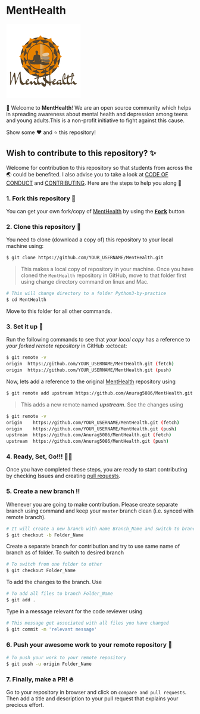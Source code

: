 # MentHealth

![](images/Logo.png)

:wave: Welcome to **MentHealth**! We are an open source community 
which helps in spreading awareness about mental health and depression among teens and young adults.This is a non-profit initiative to fight against this cause.

Show some :heart: and :star: this repository!
 
## Wish to contribute to this repository? :sparkles:
Welcome for contribution to this repository so that students from across the :earth_asia: could be benefited. I also advise you to take a look at [CODE OF CONDUCT](https://github.com/Anurag5086/MentHealth/blob/master/CODE_OF_CONDUCT.md) and [CONTRIBUTING](https://github.com/Anurag5086/MentHealth/blob/master/CONTRIBUTING.md). Here are the steps to help you along :scroll:

### 1. Fork this repository :fork_and_knife:
You can get your own fork/copy of [MentHealth](https://github.com/Anurag5086/MentHealth) by using the <a href="https://github.com/Anurag5086/MentHealth/new/master?readme=1#fork-destination-box"><kbd><b>Fork</b></kbd></a> button


### 2. Clone this repository :busts_in_silhouette:
You need to clone (download a copy of) this repository to your local machine using:
```sh
$ git clone https://github.com/YOUR_USERNAME/MentHealth.git
```
> This makes a local copy of repository in your machine.
Once you have cloned the `MentHealth` repository in GitHub, move to that folder first using change directory command on linux and Mac.
```sh
# This will change directory to a folder Python3-by-practice
$ cd MentHealth
```
Move to this folder for all other commands.


### 3. Set it up :wrench:
Run the following commands to see that *your local copy* has a reference to *your forked remote repository* in GitHub :octocat:
```sh
$ git remote -v
origin  https://github.com/YOUR_USERNAME/MentHealth.git (fetch)
origin  https://github.com/YOUR_USERNAME/MentHealth.git (push)
```
Now, lets add a reference to the original [MentHealth](https://github.com/Anurag5086/MentHealth) repository using
```sh
$ git remote add upstream https://github.com/Anurag5086/MentHealth.git
```
> This adds a new remote named ***upstream***.
See the changes using
```sh
$ git remote -v
origin    https://github.com/YOUR_USERNAME/MentHealth.git (fetch)
origin    https://github.com/YOUR_USERNAME/MentHealth.git (push)
upstream  https://github.com/Anurag5086/MentHealth.git (fetch)
upstream  https://github.com/Anurag5086/MentHealth.git (push)
```


### 4. Ready, Set, Go!!! :turtle::rabbit2:
Once you have completed these steps, you are ready to start contributing by checking Issues and creating [pull requests](https://github.com/Anurag5086/MentHealth/pulls).


### 5. Create a new branch :bangbang:
Whenever you are going to make contribution. Please create separate branch using command and keep your `master` branch clean (i.e. synced with remote branch).
```sh
# It will create a new branch with name Branch_Name and switch to branch Folder_Name
$ git checkout -b Folder_Name
```
Create a separate branch for contribution and try to use same name of branch as of folder.
To switch to desired branch
```sh
# To switch from one folder to other
$ git checkout Folder_Name
```
To add the changes to the branch. Use
```sh
# To add all files to branch Folder_Name
$ git add .
```
Type in a message relevant for the code reviewer using
```sh
# This message get associated with all files you have changed
$ git commit -m 'relevant message'
```


### 6. Push your awesome work to your remote repository :rocket:
```sh
# To push your work to your remote repository
$ git push -u origin Folder_Name
```
### 7. Finally, make a PR! :fire:
Go to your repository in browser and click on `compare and pull requests`.
Then add a title and description to your pull request that explains your precious effort.